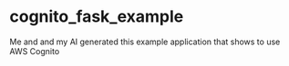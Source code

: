 # cognito_fask_example
Me and and my AI generated this example application that shows to use AWS Cognito

